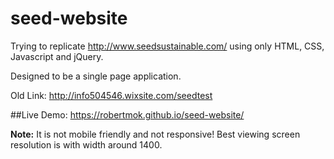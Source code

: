 # seed-website

Trying to replicate http://www.seedsustainable.com/ using only HTML, CSS, Javascript and jQuery.

Designed to be a single page application.


Old Link: http://info504546.wixsite.com/seedtest

##Live Demo: https://robertmok.github.io/seed-website/


**Note:** It is not mobile friendly and not responsive! Best viewing screen resolution is with width around 1400. 
